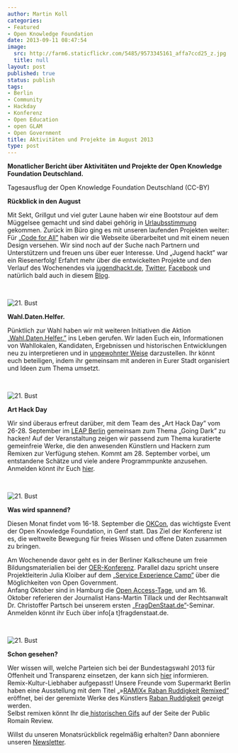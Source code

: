 ```yaml
---
author: Martin Koll
categories:
- Featured
- Open Knowledge Foundation
date: 2013-09-11 08:47:54
image:
  src: http://farm6.staticflickr.com/5485/9573345161_affa7ccd25_z.jpg
  title: null
layout: post
published: true
status: publish
tags:
- Berlin
- Community
- Hackday
- Konferenz
- Open Education
- open GLAM
- Open Government
title: Aktivitäten und Projekte im August 2013
type: post
---
```


**Monatlicher Bericht über Aktivitäten und Projekte der Open Knowledge Foundation Deutschland.** 

 Tagesausflug der Open Knowledge Foundation Deutschland (CC-BY) 

**Rückblick in den August**

Mit Sekt, Grillgut und viel guter Laune haben wir eine Bootstour auf dem Müggelsee gemacht und sind dabei gehörig in [Urlaubsstimmung](http://www.flickr.com/photos/okfde) gekommen. Zurück im Büro ging es mit unseren laufenden Projekten weiter: Für „[Code for All”](http://codeforall.de/) haben wir die Webseite überarbeitet und mit einem neuen Design versehen. Wir sind noch auf der Suche nach Partnern und Unterstützern und freuen uns über euer Interesse. Und „Jugend hackt” war ein Riesenerfolg! Erfahrt mehr über die entwickelten Projekte und den Verlauf des Wochenendes via [jugendhackt.de](http://jugendhackt.de/), [Twitter](https://twitter.com/jugendhackt), [Facebook](https://www.facebook.com/jugendhackt) und natürlich bald auch in diesem [Blog](http://okfn.de/blog).

 

![21. Bust](http://okfn.de/wp-content/blogs.dir/21/files/2013/09/wahldatenhelfer_mini-150x136.jpg)

**Wahl.Daten.Helfer.**

Pünktlich zur Wahl haben wir mit weiteren Initiativen die Aktion „[Wahl.Daten.Helfer.”](http://www.wahldatenhelfer.de/) ins Leben gerufen. Wir laden Euch ein, Informationen von Wahllokalen, Kandidaten, Ergebnissen und historischen Entwicklungen neu zu interpretieren und in [ungewohnter Weise](http://www.zeit.de/politik/deutschland/2013-08/fs-wahlkantine) darzustellen. Ihr könnt euch beteiligen, indem ihr gemeinsam mit anderen in Eurer Stadt organisiert und Ideen zum Thema umsetzt.

 

![21. Bust](http://okfn.de/wp-content/blogs.dir/21/files/2013/09/goingDark_klein.jpg)

**Art Hack Day**

Wir sind überaus erfreut darüber, mit dem Team des „Art Hack Day” vom 26-28. September im [LEAP Berlin](http://www.leapknecht.de/) gemeinsam zum Thema „Going Dark” zu hacken! Auf der Veranstaltung zeigen wir passend zum Thema kuratierte gemeinfreie Werke, die den anwesenden Künstlern und Hackern zum Remixen zur Verfügung stehen. Kommt am 28. September vorbei, um entstandene Schätze und viele andere Programmpunkte anzusehen. Anmelden könnt ihr Euch [hier](http://arthackdayberlin.eventbrite.com/).

 

![21. Bust](http://okfn.de/wp-content/blogs.dir/21/files/2013/09/120x120.png)

**Was wird spannend?**

Diesen Monat findet vom 16-18. September die [OKCon](http://okcon.org/), das wichtigste Event der Open Knowledge Foundation, in Genf statt. Das Ziel der Konferenz ist es, die weltweite Bewegung für freies Wissen und offene Daten zusammen zu bringen.

Am Wochenende davor geht es in der Berliner Kalkscheune um freie Bildungsmaterialien bei der [OER-Konferenz](http://www.wikimedia.de/wiki/OERde13). Parallel dazu spricht unsere Projektleiterin Julia Kloiber auf dem „[Service Experience Camp”](http://www.serviceexperiencecamp.de/) über die Möglichkeiten von Open Government.  
Anfang Oktober sind in Hamburg die [Open Access-Tage](http://open-access.net/?id=358), und am 16. Oktober referieren der Journalist Hans-Martin Tillack und der Rechtsanwalt Dr. Christoffer Partsch bei unserem ersten „[FragDenStaat.de”](https://fragdenstaat.de/)-Seminar. Anmelden könnt ihr Euch über info[a t]fragdenstaat.de.

 

![21. Bust](http://farm8.staticflickr.com/7319/9470743729_a7f0b4ddc5_o.gif)

**Schon gesehen?**

Wer wissen will, welche Parteien sich bei der Bundestagswahl 2013 für Offenheit und Transparenz einsetzen, der kann sich [hier](http://blog.zdf.de/hyperland/2013/09/wie-halten-es-die-parteien-mit-der-offenheit/) informieren.  
Remix-Kultur-Liebhaber aufgepasst! Unsere Freunde vom Supermarkt Berlin haben eine Ausstellung mit dem Titel „»[RAMIX« Raban Ruddigkeit Remixed”](http://www.supermarkt-berlin.net/event/ramix-raban-ruddigkeit-remixed/) eröffnet, bei der geremixte Werke des Künstlers [Raban Ruddigkeit](http://www.ruddigkeit.de/) gezeigt werden.  
Selbst remixen könnt Ihr die[ historischen Gifs](http://publicdomainreview.org/animated-gifs/) auf der Seite der Public Romain Review.

Willst du unseren Monatsrückblick regelmäßig erhalten? Dann abonniere unseren [Newsletter](http://okfn.us5.list-manage.com/subscribe?u=929f1e07936386d34833e20d1&id=4ed2decd59).